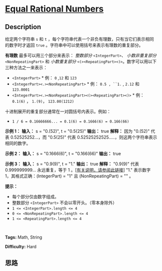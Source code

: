 # [Equal Rational Numbers][title]

## Description

给定两个字符串 `s` 和 `t` ，每个字符串代表一个非负有理数，只有当它们表示相同的数字时才返回 `true`
。字符串中可以使用括号来表示有理数的重复部分。

**有理数**  最多可以用三个部分来表示： _整数部分_  `<IntegerPart>`、 _小数非重复部分_
`<NonRepeatingPart>` 和 _小数重复部分_  `<(><RepeatingPart><)>`。数字可以用以下三种方法之一来表示：

  * `<IntegerPart>`     * 例： `0` ,`12` 和 `123` 
  * `<IntegerPart><.><NonRepeatingPart>`    * 例： `0.5 , ``1.` , `2.12` 和 `123.0001`
  * `<IntegerPart><.><NonRepeatingPart><(><RepeatingPart><)>`     * 例： `0.1(6)` ， `1.(9)`， `123.00(1212)`

十进制展开的重复部分通常在一对圆括号内表示。例如：

  * `1 / 6 = 0.16666666... = 0.1(6) = 0.1666(6) = 0.166(66)`



**示例 1：**
            **输入：** s = "0.(52)", t = "0.5(25)"    **输出：** true    **解释：** 因为 "0.(52)" 代表 0.52525252...，而 "0.5(25)" 代表 0.52525252525.....，则这两个字符串表示相同的数字。    

**示例 2：**
            **输入：** s = "0.1666(6)", t = "0.166(66)"    **输出：** true    

**示例 3：**
            **输入：** s = "0.9(9)", t = "1."    **输出：** true    **解释：** "0.9(9)" 代表 0.999999999... 永远重复，等于 1 。[[有关说明，请参阅此链接](https://baike.baidu.com/item/0.999…/5615429?fr=aladdin)]    "1." 表示数字 1，其格式正确：(IntegerPart) = "1" 且 (NonRepeatingPart) = "" 。



**提示：**

  * 每个部分仅由数字组成。
  * 整数部分 `<IntegerPart>` 不会以零开头。（零本身除外）
  * `1 <= <IntegerPart>.length <= 4 `
  * `0 <= <NonRepeatingPart>.length <= 4 `
  * `1 <= <RepeatingPart>.length <= 4 `

​​​​​


**Tags:** Math, String

**Difficulty:** Hard

## 思路

[title]: https://leetcode-cn.com/problems/equal-rational-numbers

